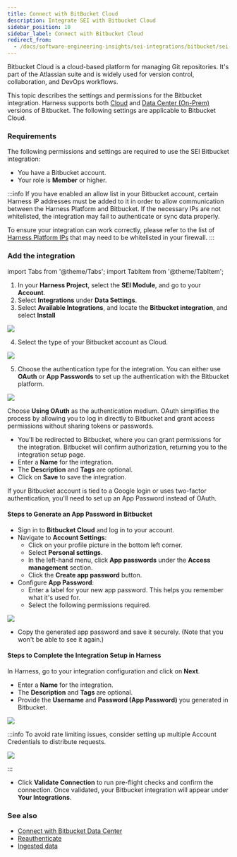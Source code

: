 ```yaml
---
title: Connect with BitBucket Cloud
description: Integrate SEI with Bitbucket Cloud
sidebar_position: 10
sidebar_label: Connect with Bitbucket Cloud
redirect_from:
  - /docs/software-engineering-insights/sei-integrations/bitbucket/sei-bitbucket-cloud
---
```


Bitbucket Cloud is a cloud-based platform for managing Git repositories. It's part of the Atlassian suite and is widely used for version control, collaboration, and DevOps workflows.

This topic describes the settings and permissions for the Bitbucket integration. Harness supports both [Cloud](/docs/software-engineering-insights/propelo-sei/setup-sei/configure-integrations/bitbucket/sei-bitbucket-cloud) and [Data Center (On-Prem)](/docs/software-engineering-insights/propelo-sei/setup-sei/configure-integrations/bitbucket/sei-integration-bitbucket) versions of Bitbucket. The following settings are applicable to Bitbucket Cloud.

### Requirements

The following permissions and settings are required to use the SEI Bitbucket integration:

* You have a Bitbucket account.
* Your role is **Member** or higher.

:::info
If you have enabled an allow list in your Bitbucket account, certain Harness IP addresses must be added to it in order to allow communication between the Harness Platform and Bitbucket. If the necessary IPs are not whitelisted, the integration may fail to authenticate or sync data properly.

To ensure your integration can work correctly, please refer to the list of [Harness Platform IPs](/docs/platform/references/allowlist-harness-domains-and-ips) that may need to be whitelisted in your firewall.
:::

### Add the integration

import Tabs from '@theme/Tabs';
import TabItem from '@theme/TabItem';

1. In your **Harness Project**, select the **SEI Module**, and go to your **Account**.
2. Select **Integrations** under **Data Settings**.
3. Select **Available Integrations**, and locate the **Bitbucket integration**, and select **Install**

![](../static/bitbucket-1.png)

4. Select the type of your Bitbucket account as Cloud.

![](../static/bitbucket-2.png)

5. Choose the authentication type for the integration. You can either use **OAuth** or **App Passwords** to set up the authentication with the Bitbucket platform.

![](../static/bitbucket-3.png)

<Tabs>
  <TabItem value="oauth" label="Using OAuth" default>

Choose **Using OAuth** as the authentication medium. OAuth simplifies the process by allowing you to log in directly to Bitbucket and grant access permissions without sharing tokens or passwords.

* You’ll be redirected to Bitbucket, where you can grant permissions for the integration. Bitbucket will confirm authorization, returning you to the integration setup page.
* Enter a **Name** for the integration.
* The **Description** and **Tags** are optional.
* Click on **Save** to save the integration.

</TabItem>
  <TabItem value="app-password" label="Using App Password">

If your Bitbucket account is tied to a Google login or uses two-factor authentication, you'll need to set up an App Password instead of OAuth.

#### Steps to Generate an App Password in Bitbucket

* Sign in to **Bitbucket Cloud** and log in to your account.
* Navigate to **Account Settings**:
  * Click on your profile picture in the bottom left corner.
  * Select **Personal settings**.
  * In the left-hand menu, click **App passwords** under the **Access management** section.
  * Click the **Create app password** button.
* Configure **App Password**:
  * Enter a label for your new app password. This helps you remember what it's used for.
  * Select the following permissions required.

![](../static/bitbucket-6.png)

* Copy the generated app password and save it securely. (Note that you won't be able to see it again.)

#### Steps to Complete the Integration Setup in Harness

In Harness, go to your integration configuration and click on **Next**.

* Enter a **Name** for the integration.
* The **Description** and **Tags** are optional.
* Provide the **Username** and **Password (App Password)** you generated in Bitbucket.

![](../static/bitbucket-4.png)

:::info
To avoid rate limiting issues, consider setting up multiple Account Credentials to distribute requests.

![](../static/bitbucket-5.png)

:::

* Click **Validate Connection** to run pre-flight checks and confirm the connection. Once validated, your Bitbucket integration will appear under **Your Integrations**.

</TabItem>
</Tabs>

### See also

* [Connect with Bitbucket Data Center](/docs/software-engineering-insights/propelo-sei/setup-sei/configure-integrations/bitbucket/sei-integration-bitbucket)
* [Reauthenticate](/docs/software-engineering-insights/propelo-sei/setup-sei/configure-integrations/reauthenticate-integration)
* [Ingested data](/docs/software-engineering-insights/propelo-sei/setup-sei/configure-integrations/bitbucket/sei-bitbucket-datasheet)